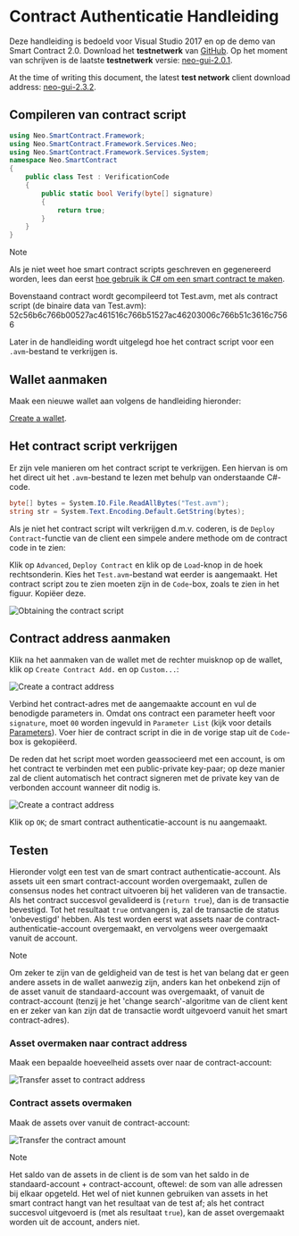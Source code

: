 # Contract Authenticatie Handleiding

Deze handleiding is bedoeld voor Visual Studio 2017 en op de demo van Smart Contract 2.0. Download het **testnetwerk** van [GitHub](https://github.com/neo-project/neo-gui-releases). Op het moment van schrijven is de laatste **testnetwerk** versie: [neo-gui-2.0.1](https://github.com/neo-project/neo-gui/releases/download/v2.0.1/neo-gui-windows.zip).

At the time of writing this document, the latest **test network** client download address: [neo-gui-2.3.2](https://github.com/neo-project/neo-gui/releases/download/v2.3.2/neo-gui-windows.zip).

## Compileren van contract script

```c#
using Neo.SmartContract.Framework;
using Neo.SmartContract.Framework.Services.Neo;
using Neo.SmartContract.Framework.Services.System;
namespace Neo.SmartContract
{
    public class Test : VerificationCode
    {
        public static bool Verify(byte[] signature)
        {
            return true;
        }
    }
}
```

> [!Note]
> Als je niet weet hoe smart contract scripts geschreven en gegenereerd worden, lees dan eerst [hoe gebruik ik C# om een smart contract te maken](../getting-started.md).
>

Bovenstaand contract wordt gecompileerd tot Test.avm, met als contract script (de binaire data van Test.avm): 52c56b6c766b00527ac461516c766b51527ac46203006c766b51c3616c7566

Later in de handleiding wordt uitgelegd hoe het contract script voor een `.avm`-bestand te verkrijgen is.

## Wallet aanmaken

Maak een nieuwe wallet aan volgens de handleiding hieronder:

[Create a wallet](/assets/verify_1.png).

## Het contract script verkrijgen

Er zijn vele manieren om het contract script te verkrijgen. Een hiervan is om het direct uit het `.avm`-bestand te lezen met behulp van onderstaande C#-code.

```c#
byte[] bytes = System.IO.File.ReadAllBytes("Test.avm");
string str = System.Text.Encoding.Default.GetString(bytes);
```

Als je niet het contract script wilt verkrijgen d.m.v. coderen, is de `Deploy Contract`-functie van de client een simpele andere methode om de contract code in te zien:

Klik op `Advanced`, `Deploy Contract` en klik op de `Load`-knop in de hoek rechtsonderin. Kies het `Test.avm`-bestand wat eerder is aangemaakt. Het contract script zou te zien moeten zijn in de `Code`-box, zoals te zien in het figuur. Kopiëer deze.

![Obtaining the contract script](/assets/verify_5.png)

## Contract address aanmaken

Klik na het aanmaken van de wallet met de rechter muisknop op de wallet, klik op `Create Contract Add.` en op `Custom...`:

![Create a contract address](/assets/verify_6.png)

Verbind het contract-adres met de aangemaakte account en vul de benodigde parameters in. Omdat ons contract een parameter heeft voor `signature`, moet `00` worden ingevuld in `Parameter List` (kijk voor details [Parameters](Parameter.md)). Voer hier de contract script in die in de vorige stap uit de `Code`-box is gekopiëerd.

De reden dat het script moet worden geassocieerd met een account, is om het contract te verbinden met een public-private key-paar; op deze manier zal de client automatisch het contract signeren met de private key van de verbonden account wanneer dit nodig is.

![Create a contract address](/assets/verify_7.png)

Klik op `OK`; de smart contract authenticatie-account is nu aangemaakt.

## Testen

Hieronder volgt een test van de smart contract authenticatie-account. Als assets uit een smart contract-account worden overgemaakt, zullen de consensus nodes het contract uitvoeren bij het valideren van de transactie. Als het contract succesvol gevalideerd is (`return true`), dan is de transactie bevestigd. Tot het resultaat `true` ontvangen is, zal de transactie de status 'onbevestigd' hebben. Als test worden eerst wat assets naar de contract-authenticatie-account overgemaakt, en vervolgens weer overgemaakt vanuit de account.

> [!Note]
> Om zeker te zijn van de geldigheid van de test is het van belang dat er geen andere assets in de wallet aanwezig zijn, anders kan het onbekend zijn of de asset vanuit de standaard-account was overgemaakt, of vanuit de contract-account (tenzij je het 'change search'-algoritme van de client kent en er zeker van kan zijn dat de transactie wordt uitgevoerd vanuit het smart contract-adres).

### Asset overmaken naar contract address

Maak een bepaalde hoeveelheid assets over naar de contract-account:

![Transfer asset to contract address](/assets/verify_9.png)

### Contract assets overmaken

Maak de assets over vanuit de contract-account:

![Transfer the contract amount](/assets/verify_10.png)

> [!Note]
> Het saldo van de assets in de client is de som van het saldo in de standaard-account + contract-account, oftewel: de som van alle adressen bij elkaar opgeteld. Het wel of niet kunnen gebruiken van assets in het smart contract hangt van het resultaat van de test af; als het contract succesvol uitgevoerd is (met als resultaat `true`), kan de asset overgemaakt worden uit de account, anders niet.
